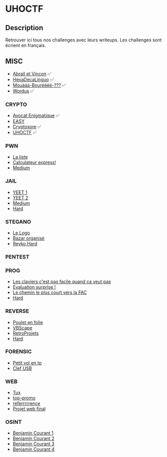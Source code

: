 # UHOCTF


## Description

Retrouver ici tous nos challenges avec leurs writeups.
Les challenges sont écrient en français.

## MISC

- [Abrail et Vincon](MISC/Abrail-et-Vincon/README.md) ✅
- [HexaDecaLinguo](MISC/HexaDecaLinguo/README.md) ✅
- [Mouààà-Bouréééé-???](MISC/Mouààà-Bouréééé-???/README.md) ✅
- [Wordus](MISC/Wordus/README.md) ✅

### CRYPTO

- [Avocat Enigmatique](CRYPTO/Avocat-enigmatique/README.md) ✅
- [EASY](CRYPTO/EASY/README.md)
- [Cryptoxore](CRYPTO/Cryptoxore/README.md) ✅
- [UHOCTF](CRYPTO/UHOCTF/README.md) ✅

### PWN

- [La liste](PWN/La-liste/README.md)
- [Calculateur express!](PWN/Calculateur-Express/README.md)
- [Medium](PWN/Medium/README.md)

### JAIL

- [YEET 1](JAIL/Yeet-1/README.md)
- [YEET 2](JAIL/Yeet-2/README.md)
- [Medium](JAIL/Medium/README.md)
- [Hard](JAIL/Hard/README.md)

### STEGANO

- [Le Logo](STEGANO/Le-Logo/README.md)
- [Bazar organisé](STEGANO/Bazar-organise/README.md)
- [Reyko Hard](STEGANO/Reyko-Hard/README.md)

### PENTEST

### PROG

- [Les claviers c'est pas facile quand ça veut pas](PROG/azertyu/README.md)
- [Evaluation surprise !](PROG/evaluation-surpise-!/README.md)
- [Le chemin le plus court vers la FAC](PROG/Le-chemin-le-plus-court-vers-la-FAC/README.md)
- [Hard](PWN/Hard/README.md)

### REVERSE

- [Poulet en folie](REVERSE/Poulet-en-folie/README.md)
- [VBScape](REVERSE/VBScape/README.md)
- [RetroProjets](REVERSE/RetroProjets/README.md)
- [Hard](PWN/Hard/README.md)

### FORENSIC 

- [Petit vol en tp](FORENSIC/Petit-vol-en-tp/README.md)
- [Clef USB](FORENSIC/Clef-USB/README.md)


### WEB

- [Tux](WEB/Tux/README.md)
- [top-promo](WEB/top-promo/README.md)
- [referrrrrence](WEB/referrrrrence/README.md)
- [Projet web final](WEB/Projet-web-final/README.md)

### OSINT

- [Benjamin Courant 1](OSINT/Benjamin-Courant-1/README.md)
- [Benjamin Courant 2](OSINT/Benjamin-Courant-2/README.md)
- [Benjamin Courant 3](OSINT/Benjamin-Courant-3/README.md)
- [Benjamin Courant 4](OSINT/Benjamin-Courant-4/README.md)


